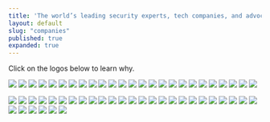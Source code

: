 ```yaml
---
title: 'The world’s leading security experts, tech companies, and advocacy groups oppose CISA.'
layout: default
slug: "companies"
published: true
expanded: true
---
```

Click on the logos below to learn why.

<a href="http://www.bsa.org/policy/security/?sc_lang=en-US" target="_blank"><img src="/images/logos/adobe.png"/></a>
<a href="http://www.ccianet.org/2015/10/ccia-urges-senate-to-improve-cybersecurity-information-sharing-act/" target="_blank"><img src="/images/logos/amazon.png"/></a>
<a href="https://www.washingtonpost.com/news/the-switch/wp/2015/10/20/apple-says-its-against-a-key-cybersecurity-bill-days-before-a-crucial-vote/" target="_blank"><img src="/images/logos/apple.png"/></a>
<a href="http://mashable.com/2013/03/19/reddit-craigslist-cispa/#FpfED8Wdjaqw" target="_blank"><img src="/images/logos/automattic.png"/></a>
<a href="http://mashable.com/2013/03/19/reddit-craigslist-cispa/#FpfED8Wdjaqw" target="_blank"><img src="/images/logos/craigslist.png"/></a>
<a href="https://www.accessnow.org/cms/assets/uploads/archive/Veto-CISA-Coalition-Ltr.pdf" target="_blank"><img src="/images/logos/credomobile.png"/></a>
<a href="http://www.bsa.org/policy/security/?sc_lang=en-US" target="_blank"><img src="/images/logos/dell.png"/></a>
<a href="https://twitter.com/disconnectme/status/648976977769185280" target="_blank"><img src="/images/logos/disconnect.png"/></a>
<a href="https://www.washingtonpost.com/news/the-switch/wp/2015/10/20/apple-says-its-against-a-key-cybersecurity-bill-days-before-a-crucial-vote/" target="_blank"><img src="/images/logos/dropbox.png"/></a>
<a href="https://twitter.com/duckduckgo/status/658721998684758017" target="_blank"><img src="/images/logos/duckduckgo.png"/></a>
<a href="http://www.ccianet.org/2015/10/ccia-urges-senate-to-improve-cybersecurity-information-sharing-act/" target="_blank"><img src="/images/logos/ebay.png"/></a>
<a href="http://www.ccianet.org/2015/10/ccia-urges-senate-to-improve-cybersecurity-information-sharing-act/" target="_blank"><img src="/images/logos/google.png"/></a>
<a href="https://twitter.com/pablochavez/status/658083480178466816" target="_blank"><img src="/images/logos/linkedin.png"/></a>
<a href="http://www.ccianet.org/2015/10/ccia-urges-senate-to-improve-cybersecurity-information-sharing-act/" target="_blank"><img src="/images/logos/microsoft.png"/></a>
<a href="https://blog.mozilla.org/netpolicy/2015/03/02/mozilla-statement-on-cisa/" target="_blank"><img src="/images/logos/mozilla.png"/></a>
<a href="http://www.ccianet.org/2015/10/ccia-urges-senate-to-improve-cybersecurity-information-sharing-act/" target="_blank"><img src="/images/logos/netflix.png"/></a>
<a href="http://www.bsa.org/policy/security/?sc_lang=en-US" target="_blank"><img src="/images/logos/oracle.png"/></a>
<a href="https://twitter.com/buyvpnservice/status/629010377301364736" target="_blank"><img src="/images/logos/privateinternetaccess.jpg"/></a>
<a href="https://twitter.com/reddit/status/654714193040400384" target="_blank"><img src="/images/logos/reddit.png"/></a>
<a href="https://twitter.com/Benioff/status/647422363890544640" target="_blank"><img src="/images/logos/salesforce.png"/></a>
<a href="https://twitter.com/twilio/status/649320310777380864" target="_blank"><img src="/images/logos/twilio.png"/></a>
<a href="https://twitter.com/policy/status/656288688364609536" target="_blank"><img src="/images/logos/twitter.png"/></a>
<a href="https://twitter.com/wikimediapolicy/status/655179547994816512" target="_blank"><img src="/images/logos/wikipedia.png"/></a>
<a href="http://www.ccianet.org/2015/10/ccia-urges-senate-to-improve-cybersecurity-information-sharing-act/" target="_blank"><img src="/images/logos/yahoo.png"/></a>
<a href="https://twitter.com/Yelp/status/655938689952976896" target="_blank"><img src="/images/logos/yelp.png"/></a>

<a href="https://www.newamerica.org/oti/coalition-letter-from-55-civil-society-groups-security-experts-and-academics-opposing-cisa/" target="_blank"><img src="/images/logos/access.jpg"/></a>
<a href="https://www.newamerica.org/oti/coalition-letter-from-55-civil-society-groups-security-experts-and-academics-opposing-cisa/" target="_blank"><img src="/images/logos/adc.jpg"/></a>
<a href="https://www.newamerica.org/oti/coalition-letter-from-55-civil-society-groups-security-experts-and-academics-opposing-cisa/" target="_blank"><img src="/images/logos/aclu.png"/></a>
<a href="https://www.newamerica.org/oti/coalition-letter-from-55-civil-society-groups-security-experts-and-academics-opposing-cisa/" target="_blank"><img src="/images/logos/ala.png"/></a>
<a href="https://www.newamerica.org/oti/coalition-letter-from-55-civil-society-groups-security-experts-and-academics-opposing-cisa/" target="_blank"><img src="/images/logos/arl.jpg"/></a>
<a href="https://www.newamerica.org/oti/coalition-letter-from-55-civil-society-groups-security-experts-and-academics-opposing-cisa/" target="_blank"><img src="/images/logos/bordc.jpg"/></a>
<a href="https://www.newamerica.org/oti/coalition-letter-from-55-civil-society-groups-security-experts-and-academics-opposing-cisa/" target="_blank"><img src="/images/logos/brennancenter.png"/></a>
<a href="https://www.newamerica.org/oti/coalition-letter-from-55-civil-society-groups-security-experts-and-academics-opposing-cisa/" target="_blank"><img src="/images/logos/cdt.png"/></a>
<a href="https://www.newamerica.org/oti/coalition-letter-from-55-civil-society-groups-security-experts-and-academics-opposing-cisa/" target="_blank"><img src="/images/logos/constitutionproject.jpg"/></a>
<a href="https://www.newamerica.org/oti/coalition-letter-from-55-civil-society-groups-security-experts-and-academics-opposing-cisa/" target="_blank"><img src="/images/logos/cair.jpg"/></a>
<a href="https://www.newamerica.org/oti/coalition-letter-from-55-civil-society-groups-security-experts-and-academics-opposing-cisa/" target="_blank"><img src="/images/logos/ddf.jpg"/></a>
<a href="https://www.newamerica.org/oti/coalition-letter-from-55-civil-society-groups-security-experts-and-academics-opposing-cisa/" target="_blank"><img src="/images/logos/demandprogress.png"/></a>
<a href="https://www.newamerica.org/oti/coalition-letter-from-55-civil-society-groups-security-experts-and-academics-opposing-cisa/" target="_blank"><img src="/images/logos/ddc.png"/></a>
<a href="https://www.newamerica.org/oti/coalition-letter-from-55-civil-society-groups-security-experts-and-academics-opposing-cisa/" target="_blank"><img src="/images/logos/eff.jpg"/></a>
<a href="https://www.newamerica.org/oti/coalition-letter-from-55-civil-society-groups-security-experts-and-academics-opposing-cisa/" target="_blank"><img src="/images/logos/fftf.png"/></a>
<a href="https://www.newamerica.org/oti/coalition-letter-from-55-civil-society-groups-security-experts-and-academics-opposing-cisa/" target="_blank"><img src="/images/logos/freepress.png"/></a>
<a href="https://www.newamerica.org/oti/coalition-letter-from-55-civil-society-groups-security-experts-and-academics-opposing-cisa/" target="_blank"><img src="/images/logos/freedomworks.png"/></a>
<a href="https://www.newamerica.org/oti/coalition-letter-from-55-civil-society-groups-security-experts-and-academics-opposing-cisa/" target="_blank"><img src="/images/logos/fp.png"/></a>
<a href="https://www.newamerica.org/oti/coalition-letter-from-55-civil-society-groups-security-experts-and-academics-opposing-cisa/" target="_blank"><img src="/images/logos/gap.png"/></a>
<a href="https://www.newamerica.org/oti/coalition-letter-from-55-civil-society-groups-security-experts-and-academics-opposing-cisa/" target="_blank"><img src="/images/logos/hf.jpg"/></a>
<a href="https://www.newamerica.org/oti/coalition-letter-from-55-civil-society-groups-security-experts-and-academics-opposing-cisa/" target="_blank"><img src="/images/logos/hrw.gif"/></a>
<a href="https://www.newamerica.org/oti/coalition-letter-from-55-civil-society-groups-security-experts-and-academics-opposing-cisa/" target="_blank"><img src="/images/logos/libertycoalition.png"/></a>
<a href="https://www.newamerica.org/oti/coalition-letter-from-55-civil-society-groups-security-experts-and-academics-opposing-cisa/" target="_blank"><img src="/images/logos/ma.jpg"/></a>
<a href="https://www.newamerica.org/oti/coalition-letter-from-55-civil-society-groups-security-experts-and-academics-opposing-cisa/" target="_blank"><img src="/images/logos/nacdl.png"/></a>
<a href="https://www.newamerica.org/oti/coalition-letter-from-55-civil-society-groups-security-experts-and-academics-opposing-cisa/" target="_blank"><img src="/images/logos/oti.png"/></a>
<a href="https://www.newamerica.org/oti/coalition-letter-from-55-civil-society-groups-security-experts-and-academics-opposing-cisa/" target="_blank"><img src="/images/logos/openthegovernment.png"/></a>
<a href="https://www.newamerica.org/oti/coalition-letter-from-55-civil-society-groups-security-experts-and-academics-opposing-cisa/" target="_blank"><img src="/images/logos/pen.png"/></a>
<a href="https://www.newamerica.org/oti/coalition-letter-from-55-civil-society-groups-security-experts-and-academics-opposing-cisa/" target="_blank"><img src="/images/logos/rt4.png"/></a>
<a href="https://www.newamerica.org/oti/coalition-letter-from-55-civil-society-groups-security-experts-and-academics-opposing-cisa/" target="_blank"><img src="/images/logos/rstreet.jpg"/></a>
<a href="https://www.newamerica.org/oti/coalition-letter-from-55-civil-society-groups-security-experts-and-academics-opposing-cisa/" target="_blank"><img src="/images/logos/sna.jpg"/></a>
<a href="https://www.newamerica.org/oti/coalition-letter-from-55-civil-society-groups-security-experts-and-academics-opposing-cisa/" target="_blank"><img src="/images/logos/xlab.png"/></a>
